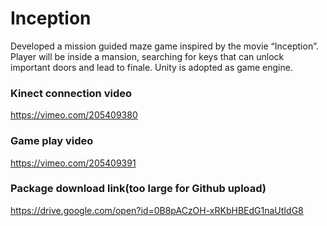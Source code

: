 # Inception

Developed a mission guided maze game inspired by the movie “Inception”. Player will be inside a mansion, searching for keys that can unlock important doors and lead to finale. Unity is adopted as game engine.

### Kinect connection video
https://vimeo.com/205409380

### Game play video
https://vimeo.com/205409391

### Package download link(too large for Github upload)
https://drive.google.com/open?id=0B8pACzOH-xRKbHBEdG1naUtIdG8

